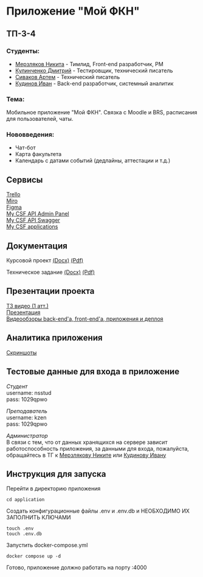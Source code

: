 # Приложение "Мой ФКН"

## ТП-3-4

### Студенты:

-   [Мерзляков Никита](https://github.com/NerdSmith "Мерзляков Никита") - Тимлид, Front-end разработчик, PM
-   [Кулинченко Дмитрий](https://github.com/fxxozy "Кулинченко Дмитрий") - Тестировщик, технический писатель
-   [Сиваков Артем](https://github.com/MoonBadger "Сиваков Артем") - Технический писатель
-   [Кудинов Иван](https://github.com/joolsoul "Кудинов Иван") - Back-end разработчик, системный аналитик

### Тема:

Мобильное приложение "Мой ФКН". Связка с Moodle и BRS, расписания для пользователей, чаты.

### Нововведения:

-   Чат-бот
-   Карта факультета
-   Календарь с датами событий (дедлайны, аттестации и т.д.)

## Сервисы

[Trello](https://trello.com/b/te4Vv5fE/приложение-мойфкн)  
[Miro](https://miro.com/app/board/uXjVPhcWoLY=/?share_link_id=771108234084)  
[Figma](https://www.figma.com/file/DopwgW45LS9UbFylhgvYmt/MyCSF?node-id=226%3A202&t=ePXwYmDBBPWU8yu9-1)  
[My CSF API Admin Panel](http://195.133.10.48:4000/admin/)  
[My CSF API Swagger](http://195.133.10.48:4000/swagger/)  
[My CSF applications](https://drive.google.com/drive/folders/1Rq35xuQKUsjwxmmetATuh8Y3KCF12Oy6?usp=drive_link)

## Документация

Курсовой проект
[(Docx)](documentation/Курсовой_проект_Мой_ФКН.docx)
[(Pdf)](documentation/Курсовой_проект_Мой_ФКН.pdf)

<!-- [(Google Docs)](https://docs.google.com/document/d/1CuWijevmPyR2Y2TFcxg5L4udHbnMZBD2f_SdLXG1Ke8/edit?usp=sharing) -->

Техническое задание
[(Docx)](documentation/Техническое_Задание_Мой_ФКН.docx)
[(Pdf)](documentation/Техническое_Задание_Мой_ФКН.pdf)

<!-- [(Google Docs)](https://docs.google.com/document/d/18AAr2G9XfXHtMbj_PB2hEUR392RzCPrMKvD3tBjSySI/edit?usp=sharing) -->

## Презентации проекта

[ТЗ видео (1 атт.)](https://drive.google.com/file/d/1oMVBz8HnkSHhfLzt6Uq0_Az946LqTqvD/view?usp=sharing)  
[Презентация](documentation/Презентация_Мой_ФКН.pptx)  
[Видеообзоры back-end'а, front-end'а, приложения и деплоя](https://drive.google.com/drive/folders/1qXeSiRaVJ_RHQ0nB2nRIr0ijhOAaAzAM?usp=drive_link)

## Аналитика приложения

[Скриншоты](analytics/)

## Тестовые данные для входа в приложение

_Студент_  
username: nsstud  
pass: 1029qpwo

_Преподаватель_  
username: kzen  
pass: 1029qpwo

_Администратор_  
В связи с тем, что от данных хранящихся на сервере зависит работоспособность приложения, за данными для входа, пожалуйста, обращайтесь в ТГ к [Мерзлякову Никите](https://t.me/nerdsmith) или [Кудинову Ивану](https://t.me/krysstaIl)

## Инструкция для запуска

Перейти в директорию приложения

```
cd application
```

Создать конфигурационные файлы .env и .env.db и НЕОБХОДИМО ИХ ЗАПОЛНИТЬ КЛЮЧАМИ

```
touch .env
touch .env.db
```

Запустить docker-compose.yml

```
docker compose up -d
```

Готово, приложение должно работать на порту :4000
